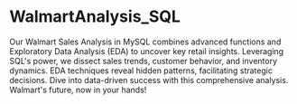 # WalmartAnalysis_SQL
Our Walmart Sales Analysis in MySQL combines advanced functions and Exploratory Data Analysis (EDA) to uncover key retail insights. Leveraging SQL's power, we dissect sales trends, customer behavior, and inventory dynamics. EDA techniques reveal hidden patterns, facilitating strategic decisions. Dive into data-driven success with this comprehensive analysis. Walmart's future, now in your hands!
